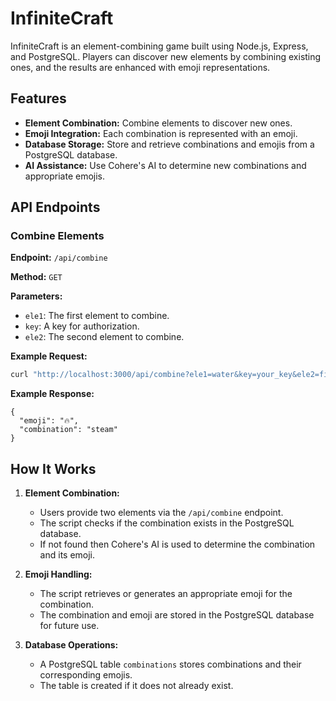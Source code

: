 # InfiniteCraft

InfiniteCraft is an element-combining game built using Node.js, Express, and PostgreSQL. Players can discover new elements by combining existing ones, and the results are enhanced with emoji representations.

## Features

- **Element Combination:** Combine elements to discover new ones.
- **Emoji Integration:** Each combination is represented with an emoji.
- **Database Storage:** Store and retrieve combinations and emojis from a PostgreSQL database.
- **AI Assistance:** Use Cohere's AI to determine new combinations and appropriate emojis.

## API Endpoints

### Combine Elements

**Endpoint:** `/api/combine`

**Method:** `GET`

**Parameters:**

- `ele1`: The first element to combine.
- `key`: A key for authorization.
- `ele2`: The second element to combine.

**Example Request:**
```bash
curl "http://localhost:3000/api/combine?ele1=water&key=your_key&ele2=fire"
```
**Example Response:**
```
{
  "emoji": "🔥",
  "combination": "steam"
}
```

## How It Works

1. **Element Combination:**
   - Users provide two elements via the `/api/combine` endpoint.
   - The script checks if the combination exists in the PostgreSQL database.
   - If not found then Cohere's AI is used to determine the combination and its emoji.

2. **Emoji Handling:**
   - The script retrieves or generates an appropriate emoji for the combination.
   - The combination and emoji are stored in the PostgreSQL database for future use.

3. **Database Operations:**
   - A PostgreSQL table `combinations` stores combinations and their corresponding emojis.
   - The table is created if it does not already exist.

